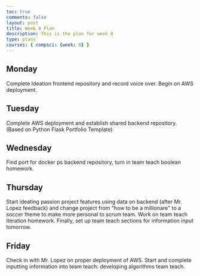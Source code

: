 ```yaml
---
toc: true
comments: false
layout: post
title: Week 8 Plan
description: This is the plan for week 8
type: plans
courses: { compsci: {week: 8} }
---
```


## Monday
Complete Ideation frontend repository and record voice over. Begin on AWS deployment.
## Tuesday
Complete AWS deployment and establish shared backend repository. (Based on Python Flask Portfolio Template)
## Wednesday
Find port for docker ps backend repository, turn in team teach boolean homework.
## Thursday
Start ideating passion project features using data on backend (after Mr. Lopez feedback) and change project from "how to be a millionare" to a soccer theme to make more personal to scrum team. Work on team teach iteration homework. Finally, set up team teach sections for information input tomorrow.
## Friday
Check in with Mr. Lopez on proper deployment of AWS. Start and complete inputting information into team teach: developing algorithms team teach.